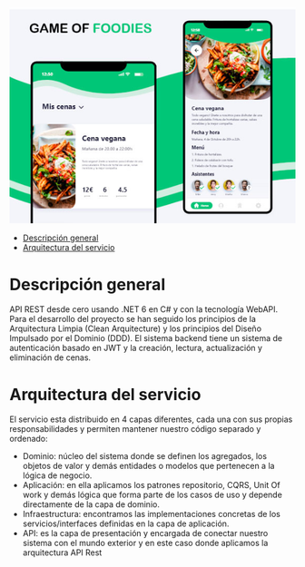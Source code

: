 
 ![Game of Foodies showcase](showcaseGameOfFoodies.jpg)
- [Descripción general](#descripción-general)
- [Arquitectura del servicio](#arquitectura-del-servicio)

# Descripción general
API REST desde cero usando .NET 6 en C# y con la tecnología WebAPI. Para el desarrollo del proyecto se han seguido los principios de la Arquitectura Limpia (Clean Arquitecture) y los principios del Diseño Impulsado por el Dominio (DDD). 
El sistema backend tiene un sistema de autenticación basado en JWT y la creación, lectura, actualización y eliminación de cenas.

# Arquitectura del servicio
El servicio esta distribuido en 4 capas diferentes, cada una con sus propias responsabilidades y permiten mantener nuestro código separado y ordenado: 
* Dominio: núcleo del sistema donde se definen los agregados, los objetos  de valor y demás entidades o modelos que pertenecen a la lógica de negocio.
* Aplicación: en ella aplicamos los patrones repositorio, CQRS, Unit Of work y demás lógica que forma parte de los casos de uso y depende directamente de la capa de dominio.
* Infraestructura: encontramos las implementaciones concretas de los servicios/interfaces definidas en la capa de aplicación.
* API: es la capa de presentación y encargada de conectar nuestro sistema con el mundo exterior y en este caso donde aplicamos la arquitectura API Rest